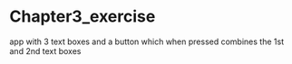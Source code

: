 # Chapter3_exercise
app with 3 text boxes and a button which when pressed combines the 1st and 2nd text boxes

